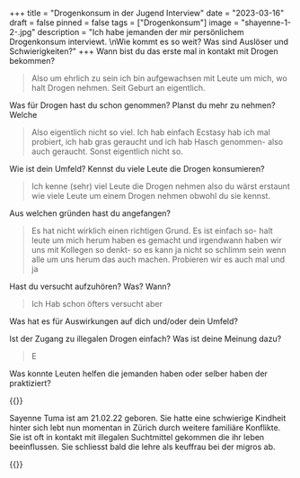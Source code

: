 +++
title = "Drogenkonsum in der Jugend Interview"
date = "2023-03-16"
draft = false
pinned = false
tags = ["Drogenkonsum"]
image = "shayenne-1-2-.jpg"
description = "Ich habe jemanden der mir persönlichem Drogenkonsum interviewt. \nWie kommt es so weit? Was sind Auslöser und Schwierigkeiten?"
+++
Wann bist du das erste mal in kontakt mit Drogen bekommen?

> Also um ehrlich zu sein ich bin aufgewachsen mit Leute um mich, wo halt Drogen nehmen. Seit Geburt an eigentlich.

Was für Drogen hast du schon genommen? Planst du mehr zu nehmen? Welche

> Also eigentlich nicht so viel. Ich hab einfach Ecstasy hab ich mal probiert, ich hab gras geraucht und ich hab Hasch genommen- also auch geraucht. Sonst eigentlich nicht so.

Wie ist dein Umfeld? Kennst du viele Leute die Drogen konsumieren?

> Ich kenne (sehr) viel Leute die Drogen nehmen also du wärst erstaunt wie viele Leute um einem Drogen nehmen obwohl du sie kennst.

Aus welchen gründen hast du angefangen?

> Es hat nicht wirklich einen richtigen Grund. Es ist einfach so- halt leute um mich herum haben es gemacht und irgendwann haben wir uns mit Kollegen so denkt- so es kann ja nicht so schlimm sein wenn alle um uns herum das auch machen. Probieren wir es auch mal und ja

Hast du versucht aufzuhören? Was? Wann?

> Ich Hab schon öfters versucht aber

Was hat es für Auswirkungen auf dich und/oder dein Umfeld?

>

Ist der Zugang zu illegalen Drogen einfach? Was ist deine Meinung dazu?

> E

Was konnte Leuten helfen die jemanden haben oder selber haben der praktiziert?

>

{{<box>}}

Sayenne Tuma ist am 21.02.22 geboren. Sie hatte eine schwierige Kindheit hinter sich lebt nun momentan in Zürich durch weitere familiäre Konflikte. Sie ist oft in kontakt mit illegalen Suchtmittel gekommen die ihr leben beeinflussen. Sie schliesst bald die lehre als keuffrau bei der migros ab. 

{{<box>}}